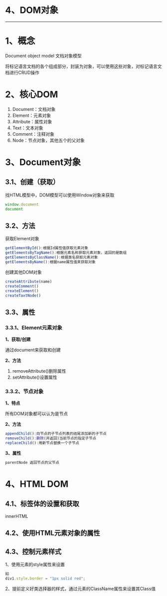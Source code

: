 # 4、DOM对象

------



# 1、概念

Document object  model 文档对象模型

将标记语言文档的各个组成部分，封装为对象，可以使用这些对象，对标记语言文档进行CRUD操作

# 2、核心DOM

1. Document：文档对象
2. Element：元素对象
3. Attribute：属性对象
4. Text：文本对象
5. Comment：注释对象
6. Node：节点对象，其他五个的父对象

# 3、Document对象

## 3.1、创建（获取）

找HTML模型中，DOM模型可以使用Window对象来获取

```javascript
window.document
document
```

## 3.2、方法

获取Element对象

```JavaScript
getElementById():根据Id属性值获取元素对象
getElementsByTagName():根据元素名称获取元素对象，返回的是数组
getElementsByClassName():根据类名获取元素对象
getElementsByName():根据name属性值来获取对象
```

创建其他DOM对象

```javascript
createAttribute(name)
createComment()
createElement()
createTaxtNode()
```



## 3.3、属性

### 3.3.1、Element元素对象

**1、获取/创建**

通过document来获取和创建

**2、方法**

1. removeAttribute()删除属性
2. setAttribute()设置属性

### 3.3.2、节点对象

**1、特点**

所有DOM对象都可以认为是节点

**2、方法**

```javascript
appendChild():向节点的子节点列表的结尾添加新的子节点
removeChild():删除(并返回)当前节点的指定子节点
replaceChild():用新节点替换一个子节点
```

**3、属性**

```javascript
parentNode 返回节点的父节点
```

# 4、HTML  DOM

## 4.1、标签体的设置和获取

innerHTML



## 4.2、使用HTML元素对象的属性



## 4.3、控制元素样式

1、使用元素的style属性来设置

 ```javascript
如
div1.style.border = "1px solid red";
 ```

2、提前定义好类选择器的样式，通过元素的ClassName属性来设置其Class值

